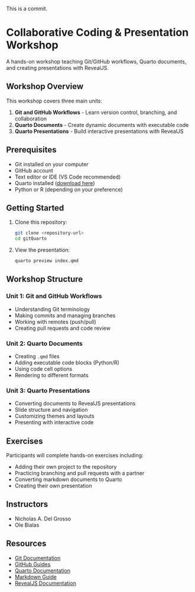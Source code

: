 This is a commit.

# Collaborative Coding & Presentation Workshop

A hands-on workshop teaching Git/GitHub workflows, Quarto documents, and creating presentations with RevealJS.

## Workshop Overview

This workshop covers three main units:

1. **Git and GitHub Workflows** - Learn version control, branching, and collaboration
2. **Quarto Documents** - Create dynamic documents with executable code
3. **Quarto Presentations** - Build interactive presentations with RevealJS

## Prerequisites

- Git installed on your computer
- GitHub account
- Text editor or IDE (VS Code recommended)
- Quarto installed ([download here](https://quarto.org/docs/get-started/))
- Python or R (depending on your preference)

## Getting Started

1. Clone this repository:
   ```bash
   git clone <repository-url>
   cd gitQuarto
   ```

2. View the presentation:
   ```bash
   quarto preview index.qmd
   ```
   

## Workshop Structure

### Unit 1: Git and GitHub Workflows
- Understanding Git terminology
- Making commits and managing branches
- Working with remotes (push/pull)
- Creating pull requests and code review

### Unit 2: Quarto Documents
- Creating `.qmd` files
- Adding executable code blocks (Python/R)
- Using code cell options
- Rendering to different formats

### Unit 3: Quarto Presentations
- Converting documents to RevealJS presentations
- Slide structure and navigation
- Customizing themes and layouts
- Presenting with interactive code

## Exercises

Participants will complete hands-on exercises including:
- Adding their own project to the repository
- Practicing branching and pull requests with a partner
- Converting markdown documents to Quarto
- Creating their own presentation

## Instructors

- Nicholas A. Del Grosso
- Ole Bialas

## Resources

- [Git Documentation](https://git-scm.com/doc)
- [GitHub Guides](https://guides.github.com/)
- [Quarto Documentation](https://quarto.org/)
- [Markdown Guide](https://www.markdownguide.org/cheat-sheet/)
- [RevealJS Documentation](https://revealjs.com/)
